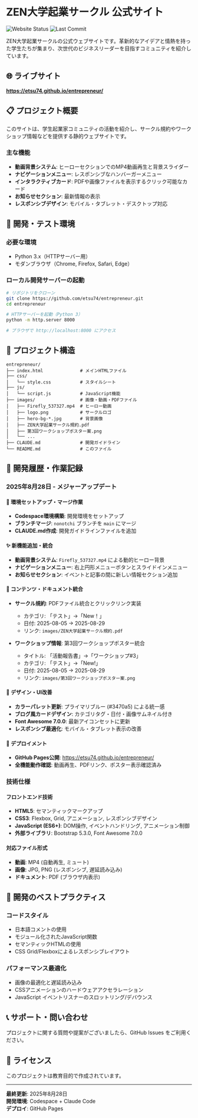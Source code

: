 # ZEN大学起業サークル 公式サイト

![Website Status](https://img.shields.io/website?url=https%3A%2F%2Fetsu74.github.io%2Fentrepreneur%2F)
![Last Commit](https://img.shields.io/github/last-commit/etsu74/entrepreneur)

ZEN大学起業サークルの公式ウェブサイトです。革新的なアイデアと情熱を持った学生たちが集まり、次世代のビジネスリーダーを目指すコミュニティを紹介しています。

## 🌐 ライブサイト

**https://etsu74.github.io/entrepreneur/**

## 📋 プロジェクト概要

このサイトは、学生起業家コミュニティの活動を紹介し、サークル規約やワークショップ情報などを提供する静的ウェブサイトです。

### 主な機能

- **動画背景システム**: ヒーローセクションでのMP4動画再生と背景スライダー
- **ナビゲーションメニュー**: レスポンシブなハンバーガーメニュー
- **インタラクティブカード**: PDFや画像ファイルを表示するクリック可能なカード
- **お知らせセクション**: 最新情報の表示
- **レスポンシブデザイン**: モバイル・タブレット・デスクトップ対応

## 🚀 開発・テスト環境

### 必要な環境
- Python 3.x（HTTPサーバー用）
- モダンブラウザ（Chrome, Firefox, Safari, Edge）

### ローカル開発サーバーの起動

```bash
# リポジトリをクローン
git clone https://github.com/etsu74/entrepreneur.git
cd entrepreneur

# HTTPサーバーを起動（Python 3）
python -m http.server 8000

# ブラウザで http://localhost:8000 にアクセス
```

## 📁 プロジェクト構造

```
entrepreneur/
├── index.html              # メインHTMLファイル
├── css/
│   └── style.css           # スタイルシート
├── js/
│   └── script.js           # JavaScript機能
├── images/                 # 画像・動画・PDFファイル
│   ├── Firefly_537327.mp4  # ヒーロー動画
│   ├── logo.png            # サークルロゴ
│   ├── hero-bg-*.jpg       # 背景画像
│   ├── ZEN大学起業サークル規約.pdf
│   ├── 第3回ワークショップポスター案.png
│   └── ...
├── CLAUDE.md               # 開発ガイドライン
└── README.md               # このファイル
```

## 📅 開発履歴・作業記録

### 2025年8月28日 - メジャーアップデート

#### 🔧 環境セットアップ・マージ作業
- **Codespace環境構築**: 開発環境をセットアップ
- **ブランチマージ**: `nonotchi` ブランチを `main` にマージ
- **CLAUDE.md作成**: 開発ガイドラインファイルを追加

#### ✨ 新機能追加・統合
- **動画背景システム**: `Firefly_537327.mp4` による動的ヒーロー背景
- **ナビゲーションメニュー**: 右上円形メニューボタンとスライドインメニュー
- **お知らせセクション**: イベントと記事の間に新しい情報セクション追加

#### 📄 コンテンツ・ドキュメント統合
- **サークル規約**: PDFファイル統合とクリックリンク実装
  - カテゴリ: 「テスト」→「New！」
  - 日付: 2025-08-05 → 2025-08-29
  - リンク: `images/ZEN大学起業サークル規約.pdf`

- **ワークショップ情報**: 第3回ワークショップポスター統合
  - タイトル: 「活動報告書」→「ワークショップ#3」
  - カテゴリ: 「テスト」→「New!」
  - 日付: 2025-08-05 → 2025-08-29
  - リンク: `images/第3回ワークショップポスター案.png`

#### 🎨 デザイン・UI改善
- **カラーパレット更新**: プライマリブルー (#3470a5) による統一感
- **ブログ風カードデザイン**: カテゴリタグ・日付・画像サムネイル付き
- **Font Awesome 7.0.0**: 最新アイコンセットに更新
- **レスポンシブ最適化**: モバイル・タブレット表示の改善

#### 🚀 デプロイメント
- **GitHub Pages公開**: https://etsu74.github.io/entrepreneur/
- **全機能動作確認**: 動画再生、PDFリンク、ポスター表示確認済み

### 技術仕様

#### フロントエンド技術
- **HTML5**: セマンティックマークアップ
- **CSS3**: Flexbox, Grid, アニメーション, レスポンシブデザイン
- **JavaScript (ES6+)**: DOM操作, イベントハンドリング, アニメーション制御
- **外部ライブラリ**: Bootstrap 5.3.0, Font Awesome 7.0.0

#### 対応ファイル形式
- **動画**: MP4 (自動再生, ミュート)
- **画像**: JPG, PNG (レスポンシブ, 遅延読み込み)
- **ドキュメント**: PDF (ブラウザ内表示)

## 🔧 開発のベストプラクティス

### コードスタイル
- 日本語コメントの使用
- モジュール化されたJavaScript関数
- セマンティックHTMLの使用
- CSS Grid/Flexboxによるレスポンシブレイアウト

### パフォーマンス最適化
- 画像の最適化と遅延読み込み
- CSSアニメーションのハードウェアアクセラレーション
- JavaScript イベントリスナーのスロットリング/デバウンス

## 📞 サポート・問い合わせ

プロジェクトに関する質問や提案がございましたら、GitHub Issues をご利用ください。

## 📄 ライセンス

このプロジェクトは教育目的で作成されています。

---

**最終更新**: 2025年8月28日  
**開発環境**: Codespace + Claude Code  
**デプロイ**: GitHub Pages